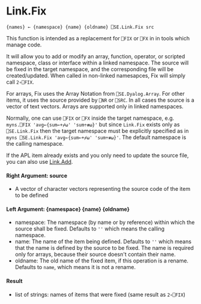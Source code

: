 # Link.Fix

    {names} ← {namespace} {name} {oldname} ⎕SE.Link.Fix src 

This function is intended as a replacement for `⎕FIX` or `⎕FX` in in tools which manage code. 

It will allow you to add or modify an array, function, operator, or scripted namespace, class or interface within a linked namespace. The source will be fixed in the target namespace, and the corresponding file will be created/updated. When called in non-linked namesapces, Fix will simply call `2∘⎕FIX`.

For arrays, Fix uses the Array Notation from `⎕SE.Dyalog.Array`. For other items, it uses the source provided by `⎕NR` or `⎕SRC`. In all cases the source is a vector of text vectors. Arrays are supported only in linked namespaces.

Normally, one can use `⎕FIX` or `⎕FX` inside the target namespace, e.g. `myns.⎕FIX 'avg←{sum←+⌿⍵' 'sum÷≢⍵}'` but since `Link.Fix` exists only as `⎕SE.Link.Fix` then the target namespace must be explicitly specified as in `myns ⎕SE.Link.Fix 'avg←{sum←+⌿⍵' 'sum÷≢⍵}'`. The default namespace is the calling namespace.

If the APL item already exists and you only need to update the source file, you can also use [Link.Add](Link.Add.md).

#### Right Argument: source

- A vector of character vectors representing the source code of the item to be defined

#### Left Argument: {namespace} {name} {oldname}

- namespace: The namespace (by name or by reference) within which the source shall be fixed. Defaults to `''` which means the calling namespace.  
- name: The name of the item being defined. Defaults to `''` which means that the name is defined by the source to be fixed. The name is required only for arrays, because their source doesn't contain their name.
- oldname: The old name of the fixed item, if this operation is a rename. Defaults to `name`, which means it is not a rename.

#### Result

- list of strings: names of items that were fixed (same result as `2∘⎕FIX`)